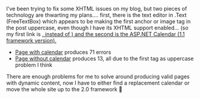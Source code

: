 I've been trying to fix some XHTML issues on my blog, but two pieces of technology are thwarting my plans.... first, there is the text editor in .Text (FreeTextBox) which appears to be making the first anchor or image tag in the post uppercase, even though I have its XHTML support enabled... (so my first link is <A href=....>, instead of <a href=...>) and the second is the ASP.NET Calendar (1.1 framework version).

  * [Page with calendar](http://validator.w3.org/check?uri=http%3A%2F%2Fblogs.duncanmackenzie.net%2Fduncanma%2Fdefault.aspx&charset=%28detect+automatically%29&doctype=Inline) produces 71 errors
  * [Page without calendar](http://validator.w3.org/check?uri=http%3A%2F%2Fblogs.duncanmackenzie.net%2Fduncanma%2Fdefault.aspx%3FCalendar%3DNo&charset=%28detect+automatically%29&doctype=Inline) produces 13, all due to the first tag as uppercase problem I think

There are enough problems for me to solve around producing valid pages with dynamic content, now I have to either find a replacement calendar or move the whole site up to the 2.0 framework 🙂